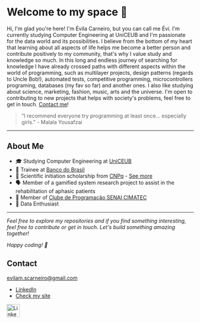# Welcome to my space 🌼
Hi, I'm glad you're here! I'm Évila Carneiro, but you can call me Évi. I'm currently studying Computer Engineering at UniCEUB and I'm passionate for the data world and its possibilities. I believe from the bottom of my heart that learning about all aspects of life helps me become a better person and contribute positively to my community, that's why I value study and knowledge so much. In this long and endless journey of searching for knowledge I have already crossed paths with different aspects within the world of programming, such as multilayer projects, design patterns (regards to Uncle Bob!), automated tests, competitive programming, microcontrollers programing, databases (my fav so far) and another ones. I also like studying about science, marketing, fashion, music, arts and the universe. I'm open to contributing to new projects that helps with society's problems, feel free to get in touch. [Contact me](evilam.scarneiro@gmail.com)!

> "I recommend everyone try programming at least once... especially girls." - Malala Yousafzai

---

## About Me

- 🎓 Studying Computer Engineering at [UniCEUB](https://www.uniceub.br/)
- 🔐 Trainee at [Banco do Brasil](https://www.bb.com.br/site/)
- 🔎 Scientific initiation scholarship from [CNPq](https://www.gov.br/cnpq/pt-br) - [See more](http://lattes.cnpq.br/3949084844402238)
- 🗣️ Member of a gamified system research project to assist in the rehabilitation of aphasic patients
- 🦆 Member of [Clube de Programação SENAI CIMATEC](https://www.instagram.com/clubedeprogramacaocimatec/)
- 🐍 Data Enthusiast

<!--
## Featured projects

## Contributions to other projects
-->
---
*Feel free to explore my repositories and if you find something interesting, feel free to contribute or get in touch. Let's build something amazing together!*

*Happy coding! 🚀*

## Contact

evilam.scarneiro@gmail.com
- [LinkedIn](https://www.linkedin.com/in/evimariia/)
- [Check my site](https://evimariia.my.canva.site/)

  
<a href="www.linkedin.com/in/evimariia"><img align="left" alt="LinkedIn" width="35px" src="https://user-images.githubusercontent.com/80331468/270190539-60d7da88-5151-4841-a44b-6fad612242d8.png" /></a>

<!--   
</h1>
<div>
  <a href="https://github.com/evimariia">
  <img height="180em" src="https://github-readme-stats.vercel.app/api?username=evimariia&show_icons=true&theme=dark&include_all_commits=true&count_private=true"/>
  <img height="180em" src="https://github-readme-stats.vercel.app/api/top-langs/?username=evimariia&layout=compact&langs_count=7&theme=dark"/>
</div>
-->
